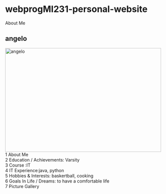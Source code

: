 # webprogMI231-personal-website 
About Me

<!DOCTYPE html>
<html>
<body>
<h2>angelo</h2>
<img src="https://scontent.fmnl17-2.fna.fbcdn.net/v/t39.30808-1/449420378_849378483708106_6656086595148755740_n.jpg?stp=dst-jpg_s200x200&_nc_cat=107&ccb=1-7&_nc_sid=0ecb9b&_nc_ohc=iKwEcTBw_0wQ7kNvgEgwmws&_nc_zt=24&_nc_ht=scontent.fmnl17-2.fna&_nc_gid=ArripPiuQH7NFFXuqEHK6KT&oh=00_AYCrkl8yVNqk8lvYQrLcXDl2J_RLOSvOeNo895fp1r9AOQ&oe=675357DF" alt="angelo" width="500" height="333">

<div class="flex-container">
    <div>1 About Me</div>
    <div>2 Education / Achievements: Varsity</div>
    <div>3 Course :IT</div>  
    <div>4 IT Experience:java, python</div>
    <div>5 Hobbies & Interests: baskertball, cooking</div>
    <div>6 Goals In Life / Dreams: to have a comfortable life</div>  
    <div>7 Picture Gallery</div> 
  </div>

